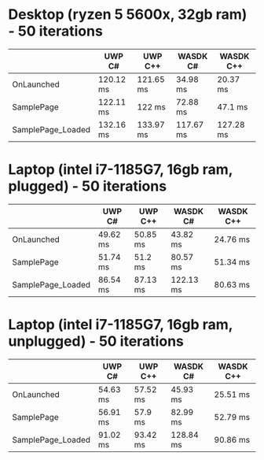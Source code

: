 # Desktop (ryzen 5 5600x, 32gb ram) - 50 iterations
||UWP C# | UWP C++ | WASDK C# | WASDK C++
|---|---|---|---|----
|OnLaunched|120.12 ms | 121.65 ms | 34.98 ms | 20.37 ms
|SamplePage|122.11 ms  | 122 ms | 72.88 ms | 47.1 ms
|SamplePage_Loaded|132.16 ms | 133.97 ms | 117.67 ms | 127.28 ms

# Laptop (intel i7-1185G7, 16gb ram, plugged) - 50 iterations
||UWP C# | UWP C++ | WASDK C# | WASDK C++
|---|---|---|---|----
|OnLaunched|49.62 ms | 50.85 ms | 43.82 ms | 24.76 ms
|SamplePage|51.74 ms  | 51.2 ms | 80.57 ms | 51.34 ms
|SamplePage_Loaded|86.54 ms | 87.13 ms | 122.13 ms | 80.63 ms

# Laptop (intel i7-1185G7, 16gb ram, unplugged) - 50 iterations
||UWP C# | UWP C++ | WASDK C# | WASDK C++
|---|---|---|---|----
|OnLaunched|54.63 ms | 57.52 ms | 45.93 ms | 25.51 ms
|SamplePage|56.91 ms  | 57.9 ms | 82.99 ms | 52.79 ms
|SamplePage_Loaded|91.02 ms | 93.42 ms | 128.84 ms | 90.86 ms